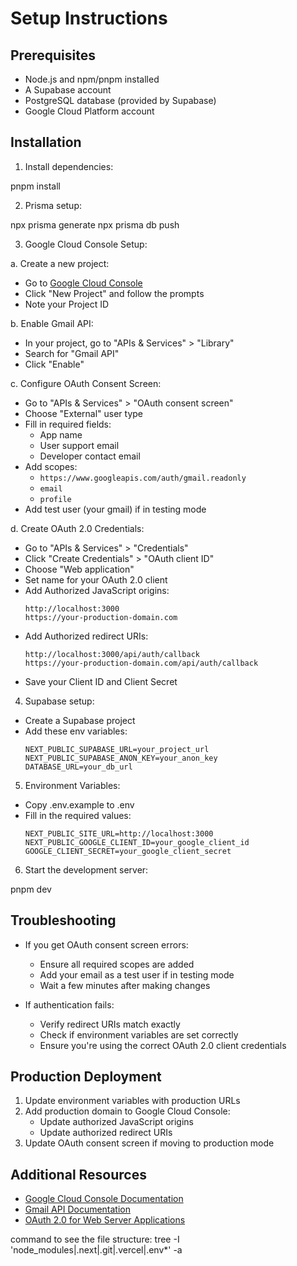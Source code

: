 # Setup Instructions

## Prerequisites

- Node.js and npm/pnpm installed
- A Supabase account
- PostgreSQL database (provided by Supabase)
- Google Cloud Platform account

## Installation

1. Install dependencies:

pnpm install

2. Prisma setup:

npx prisma generate
npx prisma db push

3. Google Cloud Console Setup:

a. Create a new project:

- Go to [Google Cloud Console](https://console.cloud.google.com)
- Click "New Project" and follow the prompts
- Note your Project ID

b. Enable Gmail API:

- In your project, go to "APIs & Services" > "Library"
- Search for "Gmail API"
- Click "Enable"

c. Configure OAuth Consent Screen:

- Go to "APIs & Services" > "OAuth consent screen"
- Choose "External" user type
- Fill in required fields:
  - App name
  - User support email
  - Developer contact email
- Add scopes:
  - `https://www.googleapis.com/auth/gmail.readonly`
  - `email`
  - `profile`
- Add test user (your gmail) if in testing mode

d. Create OAuth 2.0 Credentials:

- Go to "APIs & Services" > "Credentials"
- Click "Create Credentials" > "OAuth client ID"
- Choose "Web application"
- Set name for your OAuth 2.0 client
- Add Authorized JavaScript origins:
  ```
  http://localhost:3000
  https://your-production-domain.com
  ```
- Add Authorized redirect URIs:
  ```
  http://localhost:3000/api/auth/callback
  https://your-production-domain.com/api/auth/callback
  ```
- Save your Client ID and Client Secret

4. Supabase setup:

- Create a Supabase project
- Add these env variables:
  ```
  NEXT_PUBLIC_SUPABASE_URL=your_project_url
  NEXT_PUBLIC_SUPABASE_ANON_KEY=your_anon_key
  DATABASE_URL=your_db_url
  ```

5. Environment Variables:

- Copy .env.example to .env
- Fill in the required values:
  ```
  NEXT_PUBLIC_SITE_URL=http://localhost:3000
  NEXT_PUBLIC_GOOGLE_CLIENT_ID=your_google_client_id
  GOOGLE_CLIENT_SECRET=your_google_client_secret
  ```

6. Start the development server:

pnpm dev

## Troubleshooting

- If you get OAuth consent screen errors:

  - Ensure all required scopes are added
  - Add your email as a test user if in testing mode
  - Wait a few minutes after making changes

- If authentication fails:
  - Verify redirect URIs match exactly
  - Check if environment variables are set correctly
  - Ensure you're using the correct OAuth 2.0 client credentials

## Production Deployment

1. Update environment variables with production URLs
2. Add production domain to Google Cloud Console:
   - Update authorized JavaScript origins
   - Update authorized redirect URIs
3. Update OAuth consent screen if moving to production mode

## Additional Resources

- [Google Cloud Console Documentation](https://cloud.google.com/docs)
- [Gmail API Documentation](https://developers.google.com/gmail/api)
- [OAuth 2.0 for Web Server Applications](https://developers.google.com/identity/protocols/oauth2/web-server)

command to see the file structure:
tree -I 'node_modules|.next|.git|.vercel|.env\*' -a
